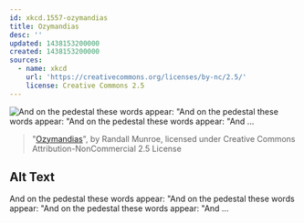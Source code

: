 ```yaml
---
id: xkcd.1557-ozymandias
title: Ozymandias
desc: ''
updated: 1438153200000
created: 1438153200000
sources:
  - name: xkcd
    url: 'https://creativecommons.org/licenses/by-nc/2.5/'
    license: Creative Commons 2.5
---
```

![And on the pedestal these words appear: "And on the pedestal these words appear: "And on the pedestal these words appear: "And ...](https://imgs.xkcd.com/comics/ozymandias.png)
> "[Ozymandias](https://xkcd.com/1557/)", by Randall Munroe, licensed under Creative Commons Attribution-NonCommercial 2.5 License

## Alt Text
And on the pedestal these words appear: "And on the pedestal these words appear: "And on the pedestal these words appear: "And ...
